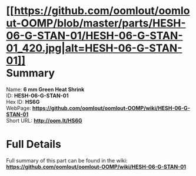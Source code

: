 
[[https://github.com/oomlout/oomlout-OOMP/blob/master/parts/HESH-06-G-STAN-01/HESH-06-G-STAN-01_420.jpg|alt=HESH-06-G-STAN-01]]     
Summary
=================
  
Name: __6 mm Green Heat Shrink__    
ID: __HESH-06-G-STAN-01__   
Hex ID: __HS6G__   
WebPage: __https://github.com/oomlout/oomlout-OOMP/wiki/HESH-06-G-STAN-01__   
Short URL: __http://oom.lt/HS6G__   

Full Details
==========================
Full summary of this part can be found in the wiki:   
__https://github.com/oomlout/oomlout-OOMP/wiki/HESH-06-G-STAN-01__    

